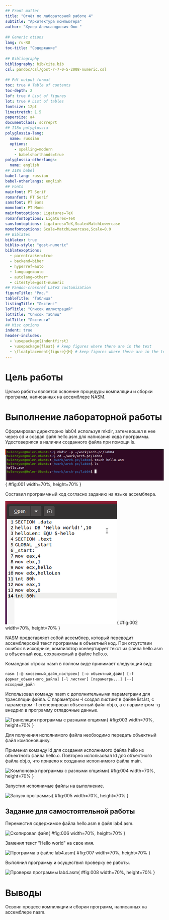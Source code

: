 ```yaml
---
## Front matter
title: "Отчёт по лабораторной работе 4"
subtitle: "Архитектура компьютера"
author: "Хулер Александрович Оюн "

## Generic otions
lang: ru-RU
toc-title: "Содержание"

## Bibliography
bibliography: bib/cite.bib
csl: pandoc/csl/gost-r-7-0-5-2008-numeric.csl

## Pdf output format
toc: true # Table of contents
toc-depth: 2
lof: true # List of figures
lot: true # List of tables
fontsize: 12pt
linestretch: 1.5
papersize: a4
documentclass: scrreprt
## I18n polyglossia
polyglossia-lang:
  name: russian
  options:
	- spelling=modern
	- babelshorthands=true
polyglossia-otherlangs:
  name: english
## I18n babel
babel-lang: russian
babel-otherlangs: english
## Fonts
mainfont: PT Serif
romanfont: PT Serif
sansfont: PT Sans
monofont: PT Mono
mainfontoptions: Ligatures=TeX
romanfontoptions: Ligatures=TeX
sansfontoptions: Ligatures=TeX,Scale=MatchLowercase
monofontoptions: Scale=MatchLowercase,Scale=0.9
## Biblatex
biblatex: true
biblio-style: "gost-numeric"
biblatexoptions:
  - parentracker=true
  - backend=biber
  - hyperref=auto
  - language=auto
  - autolang=other*
  - citestyle=gost-numeric
## Pandoc-crossref LaTeX customization
figureTitle: "Рис."
tableTitle: "Таблица"
listingTitle: "Листинг"
lofTitle: "Список иллюстраций"
lotTitle: "Список таблиц"
lolTitle: "Листинги"
## Misc options
indent: true
header-includes:
  - \usepackage{indentfirst}
  - \usepackage{float} # keep figures where there are in the text
  - \floatplacement{figure}{H} # keep figures where there are in the text
---
```


# Цель работы

Целью работы является освоение процедуры компиляции и сборки программ, написанных на ассемблере NASM.

# Выполнение лабораторной работы

Сформировал директорию lab04 используя mkdir, затем вошел в нее через cd и создал файл hello.asm для написания кода программы.
Удостоверился в наличии созданного файла при помощи ls.

![Создан каталог для работы и файл для программы](image/01.png){ #fig:001 width=70%, height=70% }

Составил программный код согласно заданию на языке ассемблера.

![Программа в файле hello.asm](image/02.png){ #fig:002 width=70%, height=70% }

NASM представляет собой ассемблер, который переводит ассемблерский текст программы в объектный код.
При отсутствии ошибок в исходнике, компилятор конвертирует текст из файла hello.asm в объектный код, сохраняемый в файле hello.o.

Командная строка nasm в полном виде принимает следующий вид:

```nasm [-@ косвенный_файл_настроек] [-o объектный_файл] [-f формат_объектного_файла] [-l листинг] [параметры...] [--] исходный_файл```

Использовал команду nasm с дополнительными параметрами для трансляции файла.
С параметром -l создал листинг в файле list.lst, с параметром -f сгенерировал объектный файл obj.o, а с параметром -g внедрил в программу отладочные данные.

![Трансляция программы c разными опциями](image/03.png){ #fig:003 width=70%, height=70% }

Для получения исполнимого файла необходимо передать объектный файл компоновщику.

Применил команду ld для создания исполнимого файла hello из объектного файла hello.o.
Повторно использовал ld для объектного файла obj.o, что привело к созданию исполнимого файла main.

![Компоновка программы c разными опциями](image/04.png){ #fig:004 width=70%, height=70% }

Запустил исполнимые файлы на выполнение.

![Запуск программы](image/05.png){ #fig:005 width=70%, height=70% }

## Задание для самостоятельной работы

Переместил содержимое файла hello.asm в файл lab4.asm.

![Скопировал файл](image/06.png){ #fig:006 width=70%, height=70% }

Заменил текст "Hello world" на свое имя.

![Программа в файле lab4.asm](image/07.png){ #fig:007 width=70%, height=70% }

Выполнил программу и осуществил проверку ее работы.

![Проверка программы lab4.asm](image/08.png){ #fig:008 width=70%, height=70% }

# Выводы

Освоил процесс компиляции и сборки программ, написанных на ассемблере nasm.